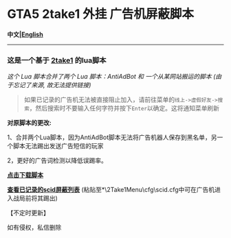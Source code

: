 # GTA5 2take1 外挂 广告机屏蔽脚本

**中文|[English](https://github.com/Z-Siqi/GTA5-2take1-KickADS-bot-LuaScript/tree/main/English)**

****

### 这是一个基于 [2take1](https://gta.2take1.menu/) 的lua脚本

*这个 Lua 脚本合并了两个 Lua 脚本：AntiAdBot 和 一个从某网站搬运的脚本 (由于忘记了来源, 故无法提供链接)*

> 如果已记录的广告机无法被直接阻止加入，请前往菜单的`线上->虚假好友->搜索`，然后搜索时不要输入任何字符并按下`Enter`以确定。这将通知菜单刷新

**对原脚本的更改:**

1、合并两个Lua脚本，因为AntiAdBot脚本无法将广告机器人保存到黑名单，另一个脚本无法踢出发送广告短信的玩家

2，更好的广告词检测以降低误踢率。


**[点击下载脚本](https://github.com/Z-Siqi/GTA5-2take1-KickADS-bot-LuaScript/releases/download/LuaScript/KickAdsSender.lua)**

**[查看已记录的scid屏蔽列表](https://github.com/Z-Siqi/GTA5-2take1-KickADS-bot-LuaScript/blob/main/scid.cfg)** (粘贴至*\2Take1Menu\cfg\scid.cfg中可在广告机进入战局前将其踢出)

【不定时更新】

如有侵权，私信删除
